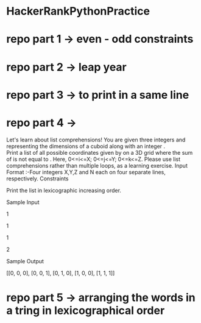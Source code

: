 # HackerRankPythonPractice
# repo part 1 -> even - odd constraints
# repo part 2 -> leap year
# repo part 3 -> to print in a same line

# repo part 4 -> 
Let's learn about list comprehensions! You are given three integers  and  representing the dimensions of a cuboid along with an integer .   
Print a list of all possible coordinates given by  on a 3D grid where the sum of  is not equal to . Here, 0<=i<=X; 0<=j<=Y; 0<=k<=Z. Please use list comprehensions rather than multiple loops, as a learning exercise. Input Format :-Four integers X,Y,Z and N each on four separate lines, respectively.
Constraints

Print the list in lexicographic increasing order.

Sample Input

1

1

1

2

Sample Output

[[0, 0, 0], [0, 0, 1], [0, 1, 0], [1, 0, 0], [1, 1, 1]]

# repo part 5 -> arranging the words in a tring in lexicographical order